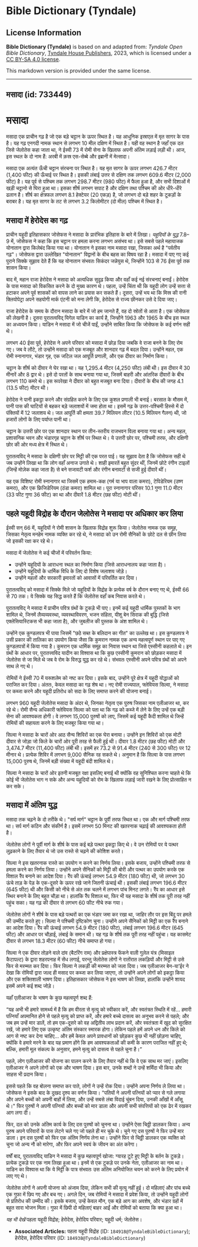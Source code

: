 # Bible Dictionary (Tyndale)

## License Information

**Bible Dictionary (Tyndale)** is based on and adapted from: _Tyndale Open Bible Dictionary_, [Tyndale House Publishers](https://tyndaleopenresources.com/), 2023, which is licensed under a [CC BY-SA 4.0 license](https://creativecommons.org/licenses/by-sa/4.0/legalcode.en).

This markdown version is provided under the same license.



--------------------------------

## मसादा (id: 733449)

मसादा
=====

मसादा एक प्राचीन गढ़ है जो एक बड़े चट्टान के ऊपर स्थित है। यह आधुनिक इस्राएल में मृत सागर के पास है। यह गढ़ एनगदी नामक स्थान से लगभग 10 मील दक्षिण में स्थित है। यही वह स्थान है जहाँ एक दल जिसे जेलोतेस कहा जाता था, ने ईस्वी 73 में रोमी सेना के खिलाफ अपनी अंतिम लड़ाई लड़ी थी। आज, इस स्थल के दो नाम हैं: अरबी में क़स्र एस\-सेब्बे और इब्रानी में मेत्सादा।

मसादा एक अत्यंत ऊँची चट्टान संरचना पर स्थित है। यह मृत सागर के ऊपर लगभग 426\.7 मीटर (1,400 फीट) की ऊँचाई पर स्थित है। इसकी लंबाई उत्तर से दक्षिण तक लगभग 609\.6 मीटर (2,000 फीट) है। यह पूर्व से पश्चिम तक लगभग 298\.7 मीटर (980 फीट) में फैला हुआ है, और सभी दिशाओं में खड़ी चट्टानो से घिरा हुआ था। इसका शीर्ष लगभग सपाट है और दक्षिण तथा पश्चिम की ओर धीरे\-धीरे ढलान है। शीर्ष का क्षेत्रफल लगभग 8\.1 हेक्टेयर (20 एकड़) है, जो लगभग दो बड़े शहर के टूकड़ों के बराबर है। यह मृत सागर के तट से लगभग 3\.2 किलोमीटर (दो मील) पश्चिम में स्थित है।

मसादा में हेरोदेस का गढ़
------------------------

प्राचीन यहूदी इतिहासकार जोसेफस ने मसादा के प्रारंभिक इतिहास के बारे में लिखा। *यहूदियों के युद्ध* 7\.8–9 में, जोसेफस ने कहा कि इस चट्टान पर हमला करना लगभग असंभव था। इसे सबसे पहले महायाजक योनातान द्वारा किलेबंद किया गया था। योनातान ने इसका नाम मसादा रखा, जिसका अर्थ है "पर्वतीय गढ़"। जोसेफस द्वारा उल्लेखित "योनातान" विद्वानों के बीच बहस का विषय रहा है। मसादा में पाए गए कई पुराने सिक्के सुझाव देते हैं कि यह योनातान संभवतः सिकंदर जन्नेयुस थे, जिन्होंने 103 से 76 ईसा पूर्व तक शासन किया।

बाद में, महान राजा हेरोदेस ने मसादा को अत्यधिक सुदृढ़ किया और वहाँ कई नई संरचनाएं बनाईं। हेरोदेस के पास मसादा को विकसित करने के दो मुख्य कारण थे। पहला, उन्हें चिंता थी कि यहूदी लोग उन्हें सत्ता से हटाकर अपने पूर्व शासकों को वापस लाने का प्रयास कर सकते हैं। दूसरा, उन्हें भय था कि मिस्र की रानी क्लियोपेट्रा अपने सहयोगी मार्क एंटनी को मना लेगी कि, हेरोदेस से राज्य छीनकर उसे दे दिया जाए।

राजा हेरोदेस के समय के दौरान मसादा के बारे में जो हम जानते हैं, वह दो स्रोतों से आता है। एक जोसेफस की लेखनी है। दूसरा पुरातत्वविद् यिगेल याडिन का कार्य है, जिन्होंने 1963 और 1965 के बीच इस स्थल का अध्ययन किया। याडिन ने मसादा में जो चीजें पाईं, उन्होंने साबित किया कि जोसेफस के कई वर्णन सही थे।

लगभग 40 ईसा पूर्व, हेरोदेस ने अपने परिवार को मसादा में छोड़ दिया जबकि वे राजा बनने के लिए रोम गए। जब वे लौटे, तो उन्होंने मसादा को एक मजबूत और शानदार गढ़ में बदल दिया। उन्होंने महल, एक रोमी स्नानागार, भंडार गृह, एक जटिल जल आपूर्ति प्रणाली, और एक दीवार का निर्माण किया।

चट्टान के शीर्ष को दीवार ने घेर रखा था। यह 1,295\.4 मीटर (4,250 फीट) लंबी थी। इस दीवार में 30 मीनारें और 8 द्वार थे। इसे दो परतों के साथ बनाया गया था, जिसमें बाहरी और आंतरिक दीवारों के बीच लगभग 110 कमरे थे। इस रूपरेखा ने दीवार को बहुत मजबूत बना दिया। दीवारों के बीच की जगह 4\.1 (13\.5 फीट) मीटर थी।

हेरोदेस ने पानी इकट्ठा करने और संग्रहित करने के लिए एक कुशल प्रणाली भी बनाई। बरसात के मौसम में, पानी पास की घाटियों से बहकर बड़े जलाशयों में जमा होता था। इसमें गढ़ के उत्तर\-पश्चिमी हिस्से में दो पंक्तियों में 12 जलाशय थे। जल आपूर्ति की क्षमता 39\.7 मिलियन लीटर (10\.5 मिलियन गैलन) थी, जो हजारों लोगों के लिए पर्याप्त पानी था।

चट्टान के उत्तरी छोर पर एक शानदार स्थान पर तीन\-स्तरीय राजभवन विला बनाया गया था। अन्य महल, प्रशासनिक भवन और भंडारगृह चट्टान के शीर्ष पर स्थित थे। ये उत्तरी छोर पर, पश्चिमी तरफ, और दक्षिणी छोर की ओर मध्य क्षेत्र में स्थित थे।

पुरातत्वविद् ने मसादा के दक्षिणी छोर पर मिट्टी की एक परत पाई। यह सुझाव देता है कि जोसेफस सही थे जब उन्होंने लिखा था कि लोग वहाँ अनाज उगाते थे। शाही इमारतें बहुत सुंदर थीं, जिनमें छोटे रंगीन टाइलों (जिन्हें मोज़ेक कहा जाता है) से बने सजावटी फर्श और रंगीन बनावटों से सजी हुई दीवारें थीं।

यह एक विशिष्ट रोमी स्नानागार था जिसमें एक हमाम\-कक्ष (गर्म या भाप वाला कमरा), टेपिडेरियम (उष्ण कमरा), और एक फ्रिजिडेरियम (ठंडा कमरा) शामिल था। पूरा स्नानागार परिसर 10\.1 गुणा 11\.0 मीटर (33 फीट गुणा 36 फीट) का था और दीवारें 1\.8 मीटर (छह फीट) मोटी थीं।

पहले यहूदी विद्रोह के दौरान जेलोतेस ने मसादा पर अधिकार कर लिया
--------------------------------------------------------------

ईस्वी सन् 66 में, यहूदियों ने रोमी शासन के खिलाफ विद्रोह शुरू किया। जेलोतेस नामक एक समूह, जिसका नेतृत्व मनहेम नामक व्यक्ति कर रहे थे, ने मसादा को उन रोमी सैनिकों के छोटे दल से छीन लिया जो इसकी रक्षा कर रहे थे।

मसादा में जेलोतेस ने कई चीजों में परिवर्तन किया:

* उन्होंने यहूदियों के आराधना स्थल का निर्माण किया (जिसे आराधनालय कहा जाता है)।
* उन्होंने यहूदियों के धार्मिक विधि के लिए दो विशेष जलाशय जोड़े।
* उन्होंने महलों और सरकारी इमारतों को आवासों में परिवर्तित कर दिया।

पुरातत्वविद् को मसादा में सिक्के मिले जो यहूदियों के विद्रोह के प्रत्येक वर्ष के दौरान बनाए गए थे, ईस्वी 66 से 70 तक। ये सिक्के यह सिद्ध करते हैं कि जेलोतेस वहाँ कब निवास करते थे।

पुरातत्वविद् ने मसादा में प्राचीन पवित्र ग्रंथों के टुकड़े भी पाए। इनमें कई यहूदी धार्मिक पुस्तकों के भाग शामिल थे, जिनमें लैव्यव्यवस्था, व्यवस्थाविवरण, भजन संहिता, यीशु बेन सिराक की बुद्धि (जिसे एक्लेसियास्टिकस भी कहा जाता है), और जुबलीज की पुस्तक के अंश शामिल थे।

उन्होंने एक कुण्डलपत्र भी पाया जिसमें "छठे सब्त के बलिदान का गीत" का उल्लेख था। इस कुण्डलपत्र ने उसी प्रकार की तालिका का उपयोग किया जैसा कि कुमरान नामक एक अन्य महत्वपूर्ण स्थान पर पाए गए कुण्डलपत्रों में किया गया है। कुमरान एक धार्मिक समूह का निवास स्थान था जिसे एस्सीनी कहलाते थे। इन ग्रंथों के आधार पर, पुरातत्त्वविद यादीन का विश्वास था कि कुछ एस्सीनी कुमरान को छोड़कर मसादा में जेलोतेस से जा मिले थे जब वे रोम के विरुद्ध युद्ध कर रहे थे। संभवतः एस्सीनी अपने पवित्र ग्रंथों को अपने साथ ले गए थे।

रोमियों ने ईस्वी 70 में यरूशलेम को नष्ट कर दिया। इसके बाद, उन्होंने पूरे क्षेत्र में यहूदी योद्धाओं को पराजित कर दिया। अंततः, केवल मसादा का गढ़ शेष था। नए रोमी राज्यपाल, फ्लेवियस सिल्वा, ने मसादा पर कब्जा करने और यहूदी प्रतिरोध को सदा के लिए समाप्त करने की योजना बनाई।

लगभग 960 यहूदी जेलोतेस मसादा के अंदर थे, जिनका नेतृत्व एक पुरुष जिसका नाम एलीआजर था, कर रहे थे। रोमी सैन्य अधिकारी फ्लेवियस सिल्वा को पता था कि गढ़ को कब्जे में लेने के लिए उन्हें एक बड़ी सेना की आवश्यकता होगी। वे लगभग 15,000 पुरुषों को लाए, जिसमें कई यहूदी कैदी शामिल थे जिन्हें रोमियों की सहायता करने के लिए मजबूर किया गया था।

सिल्वा ने मसादा के चारों ओर आठ सैन्य शिविरों का एक घेरा बनाया। उन्होंने इन शिविरों को एक मोटी दीवार से जोड़ा जो किले के चारों ओर पूरी तरह से फैली हुई थी। दीवार 1\.8 मीटर (छह फीट) मोटी और 3,474\.7 मीटर (11,400 फीट) लंबी थी। इसमें हर 73\.2 से 91\.4 मीटर (240 से 300 फीट) पर 12 मीनार थे। प्रत्येक शिविर में लगभग 9,000 सैनिक रह सकते थे। अनुमान है कि सिल्वा के पास लगभग 15,000 पुरुष थे, जिनमें बड़ी संख्या में यहूदी बंदी शामिल थे।

सिल्वा ने मसादा के चारों ओर इतनी मजबूत रक्षा इसलिए बनाई थी क्योंकि वह सुनिश्चित करना चाहते थे कि कोई भी जेलोतेस भाग न सके और अन्य यहूदियों को रोम के खिलाफ लड़ाई जारी रखने के लिए प्रोत्साहित न कर सके।

मसादा में अंतिम युद्ध
---------------------

मसादा तक चढ़ने के दो तरीके थे। "सर्प मार्ग" चट्टान के पूर्वी तरफ स्थित था। एक और मार्ग पश्चिमी तरफ था। सर्प मार्ग कठिन और संकीर्ण है। इसमें लगभग 50 मिनट की खतरनाक चढ़ाई की आवश्यकता होती है। 
  
जेलोतेस लोगों ने पूर्वी मार्ग के शीर्ष के पास कई बड़े पत्थर इकट्ठा किए थे। वे उन रोमियों पर ये पत्थर लुढ़काने के लिए तैयार थे जो उस रास्ते से चढ़ने की कोशिश करते।

सिल्वा ने इस खतरनाक रास्ते का उपयोग न करने का निर्णय लिया। इसके बजाय, उन्होंने पश्चिमी तरफ से हमला करने का निर्णय लिया। उन्होंने अपने सैनिकों को मिट्टी की बोरी और पत्थर का उपयोग करके एक विशाल रैंप बनाने का आदेश दिया। रैंप की ऊंचाई लगभग 54\.9 मीटर (180 फीट) थी, जो लगभग 30 ऊंचे ताड़ के पेड़ के एक\-दूसरे के ऊपर रखे जाने जितनी ऊंचाई थी। इसकी लंबाई लगभग 196\.6 मीटर (645 फीट) थी और किसी को नीचे से अंत तक चलने में लगभग पांच मिनट लगते। रैंप का आधार इसे स्थिर बनाने के लिए बहुत चौड़ा था। हालांकि रैंप विशाल था, फिर भी यह मसादा के शीर्ष तक पूरी तरह नहीं पहुंच सका। यह गढ़ की दीवार से लगभग 60 फीट नीचे रुक गया।

जेलोतेस लोगों ने शीर्ष के पास बड़े पत्थरों का एक भंडार जमा कर रखा था, जाहिर तौर पर इस बिंदु पर हमले की उम्मीद करते हुए। सिल्वा ने पश्चिमी दृष्टिकोण चुना। उन्होंने अपने सैनिकों को मिट्टी का एक रैंप बनाने का आदेश दिया। रैंप की ऊंचाई लगभग 54\.9 मीटर (180 फीट), लंबाई लगभग 196\.6 मीटर (645 फीट) और आधार पर चौड़ाई, लंबाई के समान थी। यह गढ़ के शीर्ष तक पूरी तरह नहीं पहुंचा। यह कासमेट दीवार से लगभग 18\.3 मीटर (60 फीट) नीचे समाप्त हो गया।

सिल्वा ने एक दीवार तोड़ने वाले दांव (बैटरिंग राम) और प्रक्षेपास्त्र फेंकने वाली गुलेल यंत्र (मिसाइल कैटापल्ट) के द्वारा शहरपनाह में सेंध लगाई, परन्तु जेलोतेस लोगों ने रातोंरात लकड़ियों और मिट्टी से उसे फिर से मरम्मत कर दिया। फिर सिल्वा ने लकड़ी की मरम्मत को जला दिया। जब एलीआजर बेन\-या’ईर ने देखा कि रोमियों द्वारा जल्द ही मसाद पर कब्जा कर लिया जाएगा, तो उन्होंने अपने लोगों को इकट्ठा किया और एक शक्तिशाली भाषण दिया। इतिहासकार जोसेफस ने इस भाषण को लिखा, हालांकि उन्होंने शायद इसमें अपने कई शब्द जोड़े।

यहाँ एलीआजर के भाषण के कुछ महत्वपूर्ण शब्द हैं:

“यह अभी भी हमारे सामर्थ्य में है कि हम वीरता से मृत्यु को स्वीकार करें, और स्वतंत्रत स्थिति में रहें... हमारी पत्नियाँ अपमानित होने से पहले मृत्यु को प्राप्त करें, और हमारे बच्चे दासत्व का अनुभव करने से पहले; और जब हम उन्हें मार डालें, तो हम एक\-दूसरे को वह अद्वितीय लाभ प्रदान करें, और स्वतंत्रता में खुद को सुरक्षित रखें, जो हमारे लिए एक उत्कृष्ट अंतिम संस्कार स्मारक होगा। लेकिन पहले हमें अपने धन और किले को आग से नष्ट कर देना चाहिए... और हमें केवल अपने प्रावधानों को छोड़कर कुछ भी नहीं छोड़ना चाहिए, क्योंकि वे हमारे मरने के बाद यह प्रमाण होंगे कि हम आवश्यकताओं की कमी के कारण पराजित नहीं हुए थे; बल्कि, हमारी मूल संकल्प के अनुसार, हमने मृत्यु को दासत्व से पहले चुना है।”

पहले, लोग एलीआजर की योजना का पालन करने के लिए तैयार नहीं थे कि वे एक साथ मर जाएं। इसलिए एलीआजर ने अपने लोगों को एक और भाषण दिया। इस बार, उनके शब्दों ने उन्हें शर्मिंदा भी किया और साहस भी प्रदान किया।

इससे पहले कि वह बोलना समाप्त कर पाते, लोगों ने उन्हें रोक दिया। उन्होंने अपना निर्णय ले लिया था। जोसेफस ने इसके बाद के दुखद दृश्य का वर्णन किया। "पतियों ने अपनी पत्नियों को प्यार से गले लगाया और अपने बच्चों को अपनी बाहों में लिया, और उन्हें सबसे लंबा विदाई चुंबन दिया, उनकी आँखों में आँसू थे।" फिर पुरुषों ने अपनी पत्नियों और बच्चों को मार डाला और अपनी सभी संपत्तियों को एक ढेर में रखकर आग लगा दी।

फिर, दल को उनके अंतिम कार्य के लिए दस पुरुषों को चुनना था। उन्होंने ऐसा चिठ्ठी डालकर किया। अन्य पुरुष अपने परिवारों के पास लेटने चले गए जो पहले ही मर चुके थे। चुने गए दस पुरुषों ने फिर उन्हें मार डाला। इन दस पुरुषों को फिर एक अंतिम निर्णय लेना था। उन्होंने फिर से चिठ्ठी डालकर एक व्यक्ति को चुना जो अन्य नौ को मारेगा, और फिर अपने स्वयं के जीवन का अंत करेगा।

वर्षों बाद, पुरातत्वविद् याडिन ने मसादा में कुछ महत्वपूर्ण खोजा: ग्यारह टूटे हुए मिट्टी के बर्तन के टुकड़े। प्रत्येक टुकड़े पर एक नाम लिखा हुआ था। इनमें से एक टुकड़े पर उनके नेता, एलीआजर का नाम था। याडिन का विश्वास था कि ये मिट्टी के पात्र संभवतः उस अंतिम अनियोजित चयन को करने के लिए प्रयोग में लाए गए थे।

जेलोतेस लोगों ने अपनी योजना को अंजाम दिया, लेकिन सभी की मृत्यु नहीं हुई। दो महिलाएं और पांच बच्चे एक गुफा में छिप गए और बच गए। अगले दिन, जब रोमियों ने मसादा में प्रवेश किया, तो उन्होंने यहूदी लोगों से प्रतिरोध की उम्मीद की। इसके बजाय, उन्हें केवल मौन, एक बड़े आग का अवशेष, और भंडार ग्रहों में बहुत सारा भोजन मिला। गुफा में छिपी दो महिलाएं बाहर आईं और रोमियों को बताया कि क्या हुआ था।

*यह भी देखें* पहला यहूदी विद्रोह; हेरोदेस, हेरोदिय परिवार; यहूदी धर्म; जेलोतेस।

* **Associated Articles:** पहला यहूदी विद्रोह (ID: `184918@TyndaleBibleDictionary`); हेरोदेस, हेरोदिय परिवार (ID: `184938@TyndaleBibleDictionary`)

